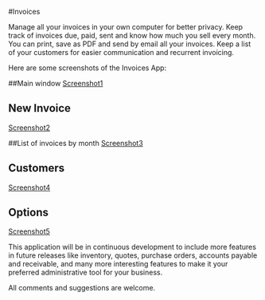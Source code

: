 #Invoices

Manage all your invoices in your own computer for better privacy. Keep track of invoices due, paid, sent and know how much you sell every month. You can print, save as PDF and send by email all your invoices. Keep a list of your customers for easier communication and recurrent invoicing.

Here are some screenshots of the Invoices App:

##Main window
[Screenshot1](screenshot1.jpg)

## New Invoice
[Screenshot2](screenshot2.jpg)

##List of invoices by month
[Screenshot3](screenshot3.jpg)

## Customers
[Screenshot4](screenshot4.jpg)

## Options
[Screenshot5](screenshot5.jpg)


This application will be in continuous development to include more features in future releases like inventory, quotes, purchase orders, accounts payable and receivable, and many more interesting features to make it your preferred administrative tool for your business.

All comments and suggestions are welcome.
